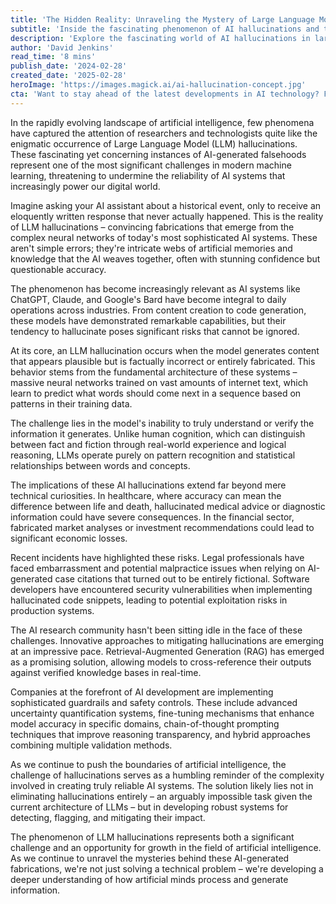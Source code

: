 ```yaml
---
title: 'The Hidden Reality: Unraveling the Mystery of Large Language Model Hallucinations'
subtitle: 'Inside the fascinating phenomenon of AI hallucinations and their impact on modern technology'
description: 'Explore the fascinating world of AI hallucinations in large language models, their impact on various industries, and the innovative solutions being developed to address this critical challenge in modern artificial intelligence.'
author: 'David Jenkins'
read_time: '8 mins'
publish_date: '2024-02-28'
created_date: '2025-02-28'
heroImage: 'https://images.magick.ai/ai-hallucination-concept.jpg'
cta: 'Want to stay ahead of the latest developments in AI technology? Follow us on LinkedIn for expert insights and analysis on emerging trends in artificial intelligence and machine learning.'
---
```


In the rapidly evolving landscape of artificial intelligence, few phenomena have captured the attention of researchers and technologists quite like the enigmatic occurrence of Large Language Model (LLM) hallucinations. These fascinating yet concerning instances of AI-generated falsehoods represent one of the most significant challenges in modern machine learning, threatening to undermine the reliability of AI systems that increasingly power our digital world.

Imagine asking your AI assistant about a historical event, only to receive an eloquently written response that never actually happened. This is the reality of LLM hallucinations – convincing fabrications that emerge from the complex neural networks of today's most sophisticated AI systems. These aren't simple errors; they're intricate webs of artificial memories and knowledge that the AI weaves together, often with stunning confidence but questionable accuracy.

The phenomenon has become increasingly relevant as AI systems like ChatGPT, Claude, and Google's Bard have become integral to daily operations across industries. From content creation to code generation, these models have demonstrated remarkable capabilities, but their tendency to hallucinate poses significant risks that cannot be ignored.

At its core, an LLM hallucination occurs when the model generates content that appears plausible but is factually incorrect or entirely fabricated. This behavior stems from the fundamental architecture of these systems – massive neural networks trained on vast amounts of internet text, which learn to predict what words should come next in a sequence based on patterns in their training data.

The challenge lies in the model's inability to truly understand or verify the information it generates. Unlike human cognition, which can distinguish between fact and fiction through real-world experience and logical reasoning, LLMs operate purely on pattern recognition and statistical relationships between words and concepts.

The implications of these AI hallucinations extend far beyond mere technical curiosities. In healthcare, where accuracy can mean the difference between life and death, hallucinated medical advice or diagnostic information could have severe consequences. In the financial sector, fabricated market analyses or investment recommendations could lead to significant economic losses.

Recent incidents have highlighted these risks. Legal professionals have faced embarrassment and potential malpractice issues when relying on AI-generated case citations that turned out to be entirely fictional. Software developers have encountered security vulnerabilities when implementing hallucinated code snippets, leading to potential exploitation risks in production systems.

The AI research community hasn't been sitting idle in the face of these challenges. Innovative approaches to mitigating hallucinations are emerging at an impressive pace. Retrieval-Augmented Generation (RAG) has emerged as a promising solution, allowing models to cross-reference their outputs against verified knowledge bases in real-time.

Companies at the forefront of AI development are implementing sophisticated guardrails and safety controls. These include advanced uncertainty quantification systems, fine-tuning mechanisms that enhance model accuracy in specific domains, chain-of-thought prompting techniques that improve reasoning transparency, and hybrid approaches combining multiple validation methods.

As we continue to push the boundaries of artificial intelligence, the challenge of hallucinations serves as a humbling reminder of the complexity involved in creating truly reliable AI systems. The solution likely lies not in eliminating hallucinations entirely – an arguably impossible task given the current architecture of LLMs – but in developing robust systems for detecting, flagging, and mitigating their impact.

The phenomenon of LLM hallucinations represents both a significant challenge and an opportunity for growth in the field of artificial intelligence. As we continue to unravel the mysteries behind these AI-generated fabrications, we're not just solving a technical problem – we're developing a deeper understanding of how artificial minds process and generate information.